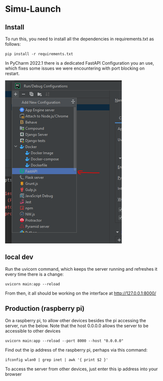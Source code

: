 # Simu-Launch

## Install

To run this, you need to install all the dependencies in requirements.txt as follows:

`pip install -r requirements.txt`

In PyCharm 2022.1 there is a dedicated FastAPI Configuration you an use, which fixes some issues we were encountering with port blocking on restart.

![img.png](img.png)

## local dev

Run the uvicorn command, which keeps the server running and refreshes it every time there is a change:

`uvicorn main:app --reload`

From then, it all should be working on the interface at <http://127.0.0.1:8000/>

## Production (raspberry pi)

On a raspberry pi, to allow other devices besides the pi accessing the server, run the below. Note that the host 0.0.0.0 allows the server to be accessible to other devices

`uvicorn main:app --reload --port 8000 --host "0.0.0.0"`

Find out the ip address of the raspberry pi, perhaps via this command:

`ifconfig wlan0 | grep inet | awk '{ print $2 }'`

To access the server from other devices, just enter this ip address into your browser
